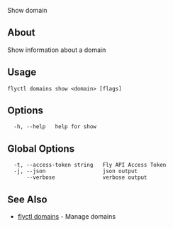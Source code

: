 <p class="font-medium tracking-tight text-gray-400 text-lg -mt-4 mb-9 pb-5 border-b">
  Show domain
</p>

## About

Show information about a domain

## Usage

~~~
flyctl domains show <domain> [flags]
~~~

## Options

~~~
  -h, --help   help for show
~~~

## Global Options

~~~
  -t, --access-token string   Fly API Access Token
  -j, --json                  json output
      --verbose               verbose output
~~~

## See Also

* [flyctl domains](/docs/flyctl/domains/)	 - Manage domains

